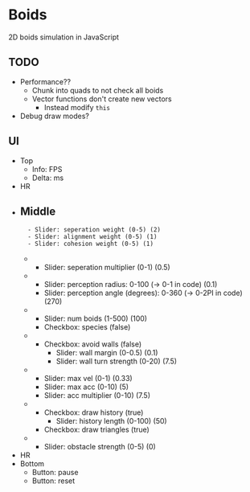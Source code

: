 # Boids

2D boids simulation in JavaScript 


## TODO

- Performance??
	- Chunk into quads to not check all boids
    - Vector functions don't create new vectors
        - Instead modify `this`
- Debug draw modes?

## UI

- Top
    - Info: FPS
    - Delta: ms
- HR
- Middle
    - 
        - Slider: seperation weight (0-5) (2)
        - Slider: alignment weight (0-5) (1)
        - Slider: cohesion weight (0-5) (1)
    - 
        - Slider: seperation multiplier (0-1) (0.5)
    - 
        - Slider: perception radius: 0-100 (-> 0-1 in code) (0.1)
        - Slider: perception angle (degrees): 0-360 (-> 0-2PI in code) (270)
    - 
        - Slider: num boids (1-500) (100)
        - Checkbox: species (false)
    - 
        - Checkbox: avoid walls (false)
            - Slider: wall margin (0-0.5) (0.1)
            - Slider: wall turn strength (0-20) (7.5)
    - 
        - Slider: max vel (0-1) (0.33)
        - Slider: max acc (0-10) (5)
        - Slider: acc multiplier (0-10) (7.5)
    - 
        - Checkbox: draw history (true)
            - Slider: history length (0-100) (50)
        - Checkbox: draw triangles (true)
    - 
        - Slider: obstacle strength (0-5) (0)
- HR
- Bottom
    - Button: pause
    - Button: reset

